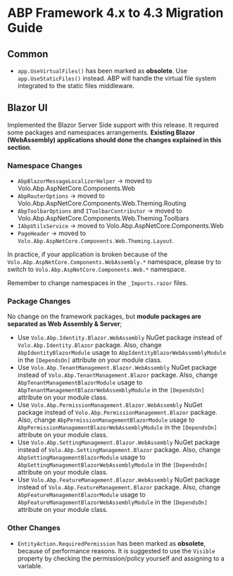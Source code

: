 # ABP Framework 4.x to 4.3 Migration Guide

## Common

* `app.UseVirtualFiles()` has been marked as **obsolete**. Use `app.UseStaticFiles()` instead. ABP will handle the virtual file system integrated to the static files middleware.

## Blazor UI

Implemented the Blazor Server Side support with this release. It required some packages and namespaces arrangements. **Existing Blazor (WebAssembly) applications should done the changes explained in this section**.

### Namespace Changes

- `AbpBlazorMessageLocalizerHelper` -> moved to Volo.Abp.AspNetCore.Components.Web
- `AbpRouterOptions` -> moved to Volo.Abp.AspNetCore.Components.Web.Theming.Routing
- `AbpToolbarOptions` and `IToolbarContributor` -> moved to Volo.Abp.AspNetCore.Components.Web.Theming.Toolbars
- `IAbpUtilsService` -> moved to Volo.Abp.AspNetCore.Components.Web
- `PageHeader` -> moved to `Volo.Abp.AspNetCore.Components.Web.Theming.Layout`.

In practice, if your application is broken because of the `Volo.Abp.AspNetCore.Components.WebAssembly.*` namespace, please try to switch to `Volo.Abp.AspNetCore.Components.Web.*` namespace.

Remember to change namespaces in the `_Imports.razor` files.

### Package Changes

No change on the framework packages, but **module packages are separated as Web Assembly & Server**;

* Use `Volo.Abp.Identity.Blazor.WebAssembly` NuGet package instead of `Volo.Abp.Identity.Blazor` package. Also, change `AbpIdentityBlazorModule` usage to `AbpIdentityBlazorWebAssemblyModule` in the `[DependsOn]` attribute on your module class.
* Use `Volo.Abp.TenantManagement.Blazor.WebAssembly` NuGet package instead of `Volo.Abp.TenantManagement.Blazor` package. Also, change `AbpTenantManagementBlazorModule` usage to `AbpTenantManagementBlazorWebAssemblyModule` in the `[DependsOn]` attribute on your module class.
* Use `Volo.Abp.PermissionManagement.Blazor.WebAssembly` NuGet package instead of `Volo.Abp.PermissionManagement.Blazor` package. Also, change `AbpPermissionManagementBlazorModule` usage to `AbpPermissionManagementBlazorWebAssemblyModule` in the `[DependsOn]` attribute on your module class.
* Use `Volo.Abp.SettingManagement.Blazor.WebAssembly` NuGet package instead of `Volo.Abp.SettingManagement.Blazor` package. Also, change `AbpSettingManagementBlazorModule` usage to `AbpSettingManagementBlazorWebAssemblyModule` in the `[DependsOn]` attribute on your module class.
* Use `Volo.Abp.FeatureManagement.Blazor.WebAssembly` NuGet package instead of `Volo.Abp.FeatureManagement.Blazor` package. Also, change `AbpFeatureManagementBlazorModule` usage to `AbpFeatureManagementBlazorWebAssemblyModule` in the `[DependsOn]` attribute on your module class.

### Other Changes

* `EntityAction.RequiredPermission` has been marked as **obsolete**, because of performance reasons. It is suggested to use the `Visible` property by checking the permission/policy yourself and assigning to a variable. 